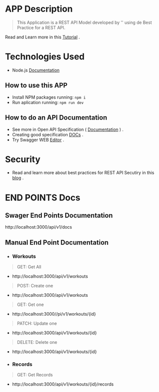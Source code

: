 # APP Description

> This Application is a REST API Model developed by '' using de Best Practice for a REST API.


Read and Learn more in this [Tutorial](https://www.freecodecamp.org/news/rest-api-design-best-practices-build-a-rest-api/) . 

# Technologies Used

- Node.js [Documentation](https://nodejs.org/en/)



## How to use this APP
- Install NPM packages running: ```npm i ```
- Run aplication running: ```npm run dev```

## How to do an API Documentation

- See more in Open API Specification ( [Documentation](https://swagger.io/specification/) )  .
- Creating good specification [DOCs](https://swagger.io/docs/specification/about/) .
- Try Swagger WEB [Editor](https://editor.swagger.io/?_ga=2.163882367.1780246930.1662130259-1764819095.1662130259) .

# Security

- Read and learn more about best practices for REST API Secutiry in this [blog](https://restfulapi.net/security-essentials/) .


# END POINTS Docs

## Swager End Points Documentation

http://localhost:3000/api/v1/docs

## Manual End Point Documentation

- ### Workouts

> GET: Get All
- http://localhost:3000/api/v1/workouts

> POST: Create one
- http://localhost:3000/api/v1/workouts

> GET: Get one
- http://localhost:3000//pi/v1/workouts/{id}

> PATCH: Update one
- http://localhost:3000/api/v1/workouts/{id}

> DELETE: Delete one
- http://localhost:3000/api/v1/workouts/{id}

- ### Records

> GET: Get Records
- http://localhost:3000/api/v1/workouts/{id}/records